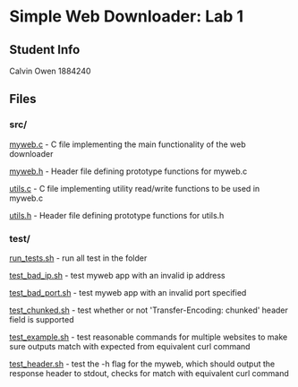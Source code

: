 # Simple Web Downloader: Lab 1

## Student Info
Calvin Owen
1884240

## Files
### src/
<ins>myweb.c</ins> - C file implementing the main functionality of the web downloader

<ins>myweb.h</ins> - Header file defining prototype functions for myweb.c

<ins>utils.c</ins> - C file implementing utility read/write functions to be used in myweb.c

<ins>utils.h</ins> - Header file defining prototype functions for utils.h


### test/
<ins>run_tests.sh</ins> - run all test in the folder

<ins>test_bad_ip.sh</ins> - test myweb app with an invalid ip address

<ins>test_bad_port.sh</ins> - test myweb app with an invalid port specified

<ins>test_chunked.sh</ins> - test whether or not 'Transfer-Encoding: chunked' header field is supported

<ins>test_example.sh</ins> - test reasonable commands for multiple websites to make sure outputs match with expected from equivalent curl command

<ins>test_header.sh</ins> - test the -h flag for the myweb, which should output the response header to stdout, checks for match with equivalent curl command


